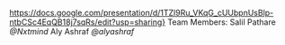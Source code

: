 https://docs.google.com/presentation/d/1TZl9Ru_VKqG_cUUbpnUsBlp-ntbCSc4EqQB18j7sqRs/edit?usp=sharing}
Team Members:
Salil Pathare *@Nxtmind*
Aly Ashraf *@alyashraf*